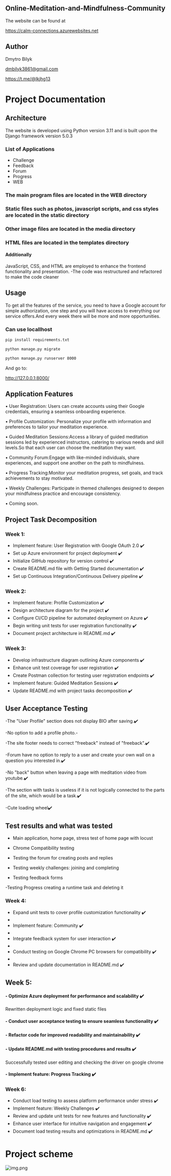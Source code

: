 ## Online-Meditation-and-Mindfulness-Community
The website can be found at

https://calm-connections.azurewebsites.net

## Author
Dmytro Bilyk

dmbilyk3861@gmail.com

https://t.me/@lkjhg13

# Project Documentation

## Architecture

The website is developed using Python version 3.11 and is built upon the Django framework version 5.0.3

### List of Applications

- Challenge
- Feedback
- Forum
- Progress
- WEB

### The main program files are located in the WEB directory

### Static files such as photos, javascript scripts, and css styles are located in the static directory

### Other image files are located in the media directory

### HTML files are located in the templates directory

#### Additionally

JavaScript, CSS, and HTML are employed to enhance the frontend functionality and presentation.
-The code was restructured and refactored to make the code cleaner

## Usage
To get all the features of the service, you need to have a Google account for simple authorization, one step 
and you will have access to everything our service offers.And every week there will be more and more opportunities.

### Can use locallhost
```bash
pip install requirements.txt
```

```bash
python manage.py migrate
```

```bash
python manage.py runserver 8000
```
And go to:

http://127.0.0.1:8000/

## Application Features

• User Registration: Users can create accounts using their Google credentials, ensuring a seamless onboarding
experience.

• Profile Customization: Personalize your profile with information and preferences to tailor your meditation experience.

• Guided Meditation Sessions:Access a library of guided meditation sessions led by experienced instructors, catering to
various needs and skill levels.So that each user can choose the meditation they want.

• Community Forum:Engage with like-minded individuals, share experiences, and support one another on the path to
mindfulness.

• Progress Tracking:Monitor your meditation progress, set goals, and track achievements to stay motivated.

• Weekly Challenges: Participate in themed challenges designed to deepen your mindfulness practice and encourage
consistency.

• Coming soon.

## Project Task Decomposition

### Week 1:

- Implement feature: User Registration with Google OAuth 2.0 ✔️
- Set up Azure environment for project deployment ✔️
- Initialize GitHub repository for version control ✔️
- Create README.md file with Getting Started documentation ✔️
- Set up Continuous Integration/Continuous Delivery pipeline ✔️

### Week 2:
- Implement feature: Profile Customization ✔️
- Design architecture diagram for the project ✔️
- Configure CI/CD pipeline for automated deployment on Azure ✔️
- Begin writing unit tests for user registration functionality ✔️
- Document project architecture in README.md ✔️

### Week 3:

- Develop infrastructure diagram outlining Azure components ✔️
- Enhance unit test coverage for user registration ✔️
- Create Postman collection for testing user registration endpoints ✔️
- Implement feature: Guided Meditation Sessions ✔️
- Update README.md with project tasks decomposition ✔️

## User Acceptance Testing

-The "User Profile" section does not display BIO after saving.✔️

-No option to add a profile photo.-

-The site footer needs to correct "freeback" instead of "freeback".✔️

-Forum have no option to reply to a user and create your own wall on a question you interested in.✔️

-No "back" button when leaving a page with meditation video from youtube.✔️

-The section with tasks is useless if it is not logically connected to the parts of the site, which would be a task.✔️

-Cute loading wheel✔️

## Test results and what was tested

- Main application, home page, stress test of home page with locust

- Chrome Compatibility testing

- Testing the forum for creating posts and replies

- Testing weekly challenges: joining and completing

- Testing feedback forms

-Testing Progress creating a runtime task and deleting it

### Week 4:

- Expand unit tests to cover profile customization functionality ✔️
-
- Implement feature: Community ✔️
-
- Integrate feedback system for user interaction ✔️
-
- Conduct testing on Google Chrome PC browsers for compatibility ✔️
-
- Review and update documentation in README.md ✔️


## Week 5:

#### - Optimize Azure deployment for performance and scalability ✔️

Rewritten deployment logic and fixed static files

#### - Conduct user acceptance testing to ensure seamless functionality ✔️

#### - Refactor code for improved readability and maintainability ✔️

#### - Update README.md with testing procedures and results ✔️

Successfully tested user editing and checking the driver on google chrome

#### - Implement feature: Progress Tracking ✔️

### Week 6:

- Conduct load testing to assess platform performance under stress ✔️
- Implement feature: Weekly Challenges ✔️
- Review and update unit tests for new features and functionality ✔️
- Enhance user interface for intuitive navigation and engagement ✔️
- Document load testing results and optimizations in README.md ✔️

# Project scheme

![img.png](img.png)

